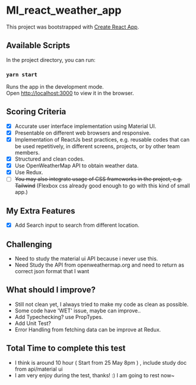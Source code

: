 # MI_react_weather_app

This project was bootstrapped with [Create React App](https://github.com/facebook/create-react-app).

## Available Scripts

In the project directory, you can run:

### `yarn start`

Runs the app in the development mode.<br>
Open [http://localhost:3000](http://localhost:3000) to view it in the browser.

## Scoring Criteria
- [x]  Accurate user interface implementation using Material UI.
- [x]  Presentable on different web browsers and responsive.
- [x]  Implementation of ReactJs best practices, e.g. reusable codes that can be used
repetitively, in different screens, projects, or by other team members.
- [x]  Structured and clean codes.
- [x]  Use OpenWeatherMap API to obtain weather data.
- [x]  Use Redux.
- [ ]  ~~You may also integrate usage of CSS frameworks in the project, e.g. Tailwind~~ (Flexbox css already good enough to go with this kind of small app.)

## My Extra Features
- [x] Add Search input to search from different location.

## Challenging
- Need to study the material ui API because i never use this.
- Need Study the API from openweathermap.org and need to return as correct json format that I want

## What should I improve?
- Still not clean yet, I always tried to make my code as clean as possible.
- Some code have 'WET' issue, maybe can improve..
- Add Typechecking? use PropTypes.
- Add Unit Test? 
- Error Handling from fetching data can be improve at Redux.

## Total Time to complete this test
- I think is around 10 hour ( Start from 25 May 8pm ) , include study doc from api/material ui
- I am very enjoy during the test, thanks! :) I am going to rest now~





